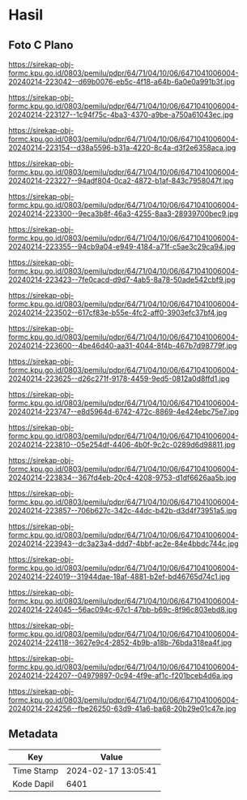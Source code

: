# Hasil

## Foto C Plano

https://sirekap-obj-formc.kpu.go.id/0803/pemilu/pdpr/64/71/04/10/06/6471041006004-20240214-223042--d69b0076-eb5c-4f18-a64b-6a0e0a991b3f.jpg

https://sirekap-obj-formc.kpu.go.id/0803/pemilu/pdpr/64/71/04/10/06/6471041006004-20240214-223127--1c94f75c-4ba3-4370-a9be-a750a61043ec.jpg

https://sirekap-obj-formc.kpu.go.id/0803/pemilu/pdpr/64/71/04/10/06/6471041006004-20240214-223154--d38a5596-b31a-4220-8c4a-d3f2e6358aca.jpg

https://sirekap-obj-formc.kpu.go.id/0803/pemilu/pdpr/64/71/04/10/06/6471041006004-20240214-223227--94adf804-0ca2-4872-b1af-843c7958047f.jpg

https://sirekap-obj-formc.kpu.go.id/0803/pemilu/pdpr/64/71/04/10/06/6471041006004-20240214-223300--9eca3b8f-46a3-4255-8aa3-28939700bec9.jpg

https://sirekap-obj-formc.kpu.go.id/0803/pemilu/pdpr/64/71/04/10/06/6471041006004-20240214-223355--94cb9a04-e949-4184-a71f-c5ae3c29ca94.jpg

https://sirekap-obj-formc.kpu.go.id/0803/pemilu/pdpr/64/71/04/10/06/6471041006004-20240214-223423--7fe0cacd-d9d7-4ab5-8a78-50ade542cbf9.jpg

https://sirekap-obj-formc.kpu.go.id/0803/pemilu/pdpr/64/71/04/10/06/6471041006004-20240214-223502--617cf83e-b55e-4fc2-aff0-3903efc37bf4.jpg

https://sirekap-obj-formc.kpu.go.id/0803/pemilu/pdpr/64/71/04/10/06/6471041006004-20240214-223600--4be46d40-aa31-4044-8f4b-467b7d98779f.jpg

https://sirekap-obj-formc.kpu.go.id/0803/pemilu/pdpr/64/71/04/10/06/6471041006004-20240214-223625--d26c271f-9178-4459-9ed5-0812a0d8ffd1.jpg

https://sirekap-obj-formc.kpu.go.id/0803/pemilu/pdpr/64/71/04/10/06/6471041006004-20240214-223747--e8d5964d-6742-472c-8869-4e424ebc75e7.jpg

https://sirekap-obj-formc.kpu.go.id/0803/pemilu/pdpr/64/71/04/10/06/6471041006004-20240214-223810--05e254df-4406-4b0f-9c2c-0289d6d98811.jpg

https://sirekap-obj-formc.kpu.go.id/0803/pemilu/pdpr/64/71/04/10/06/6471041006004-20240214-223834--367fd4eb-20c4-4208-9753-d1df6626aa5b.jpg

https://sirekap-obj-formc.kpu.go.id/0803/pemilu/pdpr/64/71/04/10/06/6471041006004-20240214-223857--706b627c-342c-44dc-b42b-d3d4f73951a5.jpg

https://sirekap-obj-formc.kpu.go.id/0803/pemilu/pdpr/64/71/04/10/06/6471041006004-20240214-223943--dc3a23a4-ddd7-4bbf-ac2e-84e4bbdc744c.jpg

https://sirekap-obj-formc.kpu.go.id/0803/pemilu/pdpr/64/71/04/10/06/6471041006004-20240214-224019--31944dae-18af-4881-b2ef-bd46765d74c1.jpg

https://sirekap-obj-formc.kpu.go.id/0803/pemilu/pdpr/64/71/04/10/06/6471041006004-20240214-224045--56ac094c-67c1-47bb-b69c-8f96c803ebd8.jpg

https://sirekap-obj-formc.kpu.go.id/0803/pemilu/pdpr/64/71/04/10/06/6471041006004-20240214-224118--3627e9c4-2852-4b9b-a18b-76bda318ea4f.jpg

https://sirekap-obj-formc.kpu.go.id/0803/pemilu/pdpr/64/71/04/10/06/6471041006004-20240214-224207--04979897-0c94-4f9e-af1c-f201bceb4d6a.jpg

https://sirekap-obj-formc.kpu.go.id/0803/pemilu/pdpr/64/71/04/10/06/6471041006004-20240214-224256--fbe26250-63d9-41a6-ba68-20b29e01c47e.jpg


## Metadata

| Key        | Value               |
| ---------- | ------------------- |
| Time Stamp | 2024-02-17 13:05:41 |
| Kode Dapil | 6401                |



